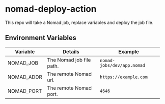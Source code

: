 # nomad-deploy-action
This repo will take a Nomad job, replace variables and deploy the job file.

## Environment Variables

| Variable              | Details                                                 | Example                                    |
|-----------------------|---------------------------------------------------------|--------------------------------------------|
| NOMAD_JOB             | The Nomad job file path.                                | `nomad-jobs/dev/app.nomad`                 |
| NOMAD_ADDR            | The remote Nomad url.                                   | `https://example.com`                      |
| NOMAD_PORT            | The remote Nomad port.                                  | `4646`                                     |
